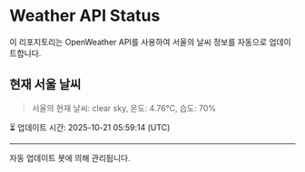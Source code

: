 
# Weather API Status

이 리포지토리는 OpenWeather API를 사용하여 서울의 날씨 정보를 자동으로 업데이트합니다.

## 현재 서울 날씨
> 서울의 현재 날씨: clear sky, 온도: 4.76°C, 습도: 70%

⏳ 업데이트 시간: 2025-10-21 05:59:14 (UTC)

---
자동 업데이트 봇에 의해 관리됩니다.

